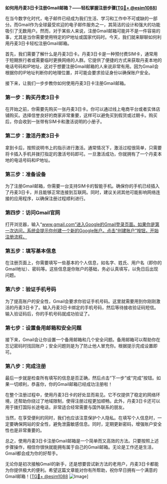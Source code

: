 **如何用丹麦3日卡注册Gmail邮箱？——轻松掌握注册步骤[[TG💪+ @esim1088](https://t.me/s/esim1088)]**

在当今数字化时代，电子邮件已经成为我们生活、学习和工作中不可或缺的一部分。而Gmail作为全球最受欢迎的电子邮件服务之一，其简洁的设计和强大的功能吸引了无数用户。然而，对于某些人来说，注册Gmail邮箱可能并不是一件容易的事，尤其是当你需要使用特定的IP地址或国家代码时。今天，我们就来聊聊如何利用丹麦3日卡轻松注册Gmail邮箱。

首先，我们需要了解什么是丹麦3日卡。丹麦3日卡是一种预付费SIM卡，通常用于短期旅行者或需要临时更换网络的人群。它提供了便捷的方式来获取丹麦本地的电话号码和IP地址，这对于想要注册Gmail邮箱的人来说非常有用。因为Gmail会根据你的IP地址判断你的地理位置，并可能会要求验证身份以确保账户安全。

接下来，让我们一步步教你如何使用丹麦3日卡注册Gmail邮箱。

### 第一步：购买丹麦3日卡

在开始之前，你需要先购买一张丹麦3日卡。你可以通过线上电商平台或者实体店铺购买。选择信誉良好的商家非常重要，这样可以避免买到假货或过期卡。购买后，你会收到一张带有SIM卡和激活说明的小册子。

### 第二步：激活丹麦3日卡

拿到卡后，按照说明书上的指示进行激活。通常情况下，激活过程很简单，只需要将卡插入手机并拨打指定的激活号码即可。一旦激活成功，你就拥有了一个丹麦本地的电话号码和IP地址。

### 第三步：准备设备

为了注册Gmail邮箱，你需要一台支持SIM卡的智能手机。确保你的手机已经插入了丹麦3日卡，并且能够正常连接到互联网。同时，建议关闭其他可能影响网络连接的应用程序，以确保注册过程顺利进行。

### 第四步：访问Gmail官网

打开浏览器，输入“www.gmail.com”进入Google的Gmail登录页面。如果你是第一次访问，系统会提示你创建一个新的Google账户。点击“创建账户”按钮，开始注册流程。

### 第五步：填写基本信息

在注册页面上，你需要填写一些基本的个人信息，如名字、姓氏、用户名（即你的Gmail地址）、密码等。这些信息是你账户的基础，务必认真填写，以免日后出现问题。

### 第六步：验证手机号码

为了提高账户的安全性，Gmail会要求你验证手机号码。这里就需要用到你刚刚激活的丹麦3日卡了。输入丹麦3日卡绑定的手机号码，然后等待接收验证码短信。输入验证码后，你的手机号码就成功验证了。

### 第七步：设置备用邮箱和安全问题

接下来，Gmail会让你设置一个备用邮箱和几个安全问题。备用邮箱可以帮助你在忘记密码时找回账户；安全问题则是为了防止他人冒充你。根据提示完成设置即可。

### 第八步：完成注册

最后一步就是检查所有填写的信息是否正确，然后点击“下一步”或“完成”按钮。如果一切顺利，恭喜你，你的Gmail邮箱已经成功注册啦！

在整个注册过程中，使用丹麦3日卡的好处显而易见。它不仅提供了稳定的网络环境，还帮助你绕过了地域限制，使得注册过程更加顺畅。此外，丹麦3日卡还可以用于拨打国际长途电话，非常适合经常需要与国外联系的朋友。

当然，在享受便利的同时，我们也应该注意保护个人隐私。在填写个人信息时，一定要确保网站的安全性，避免泄露敏感信息。同时，定期更新密码，增强账户安全性也是非常重要的。

总之，使用丹麦3日卡注册Gmail邮箱是一个简单而又高效的方法。只要按照上述步骤操作，相信你很快就能拥有属于自己的Gmail邮箱。无论是工作还是生活，Gmail都会成为你的好帮手。

无论你是初次接触Gmail的新手，还是想要尝试新方法的老用户，丹麦3日卡都能为你提供极大的便利。希望这篇文章能对你有所帮助，祝你早日拥有一个满意的Gmail邮箱！[[TG💪+ @esim1088](https://t.me/s/esim1088) ![Image](https://i.postimg.cc/4NQfJmqS/Snipaste-2025-05-13-00-14-12.png)]